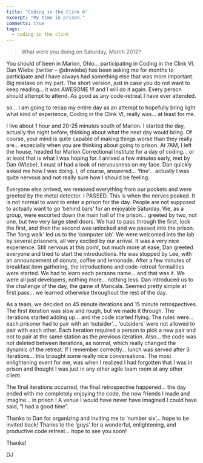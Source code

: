 ```yaml
---
title: "Coding in the Clink 6"
excerpt: "My time in prison."
comments: true
tags: 
  - coding in the clink
---
```


>What were you doing on Saturday, March 2012? 

You should of been in Marion, Ohio… participating in Coding in the Clink VI. Dan Wiebe (twitter – @dnwiebe) has been asking me for months to participate and I have always had something else that was more important. Big mistake on my part. The short version, just in case you do not want to keep reading… it was AWESOME !!! and I will do it again. Every person should attempt to attend. As good as any code-retreat I have ever attended.

so… I am going to recap my entire day as an attempt to hopefully bring light what kind of experience, Coding in the Clink VI, really was… at least for me.

I live about 1 hour and 20-25 minutes south of Marion.  I started the day, actually the night before, thinking about what the next day would bring.  Of course, your mind is quite capable of making things worse than they really are… especially when you are thinking about going to prison.  At 7AM, I left the house, headed for Marion Correctional Institute for a day of coding… or at least that is what I was hoping for.  I arrived a few minutes early, met by Dan (Wiebe).  I must of had a look of nervousness on my face.  Dan quickly asked me how I was doing.  I, of course, answered… ‘fine’… actually I was quite nervous and not really sure how I should be feeling.

Everyone else arrived, we removed everything from our pockets and were greeted by the metal detector.  I PASSED.  This is when the nerves peaked.  It is not normal to want to enter a prison for the day.  People are not supposed to actually want to go ‘behind bars’ for an enjoyable Saturday.  We, as a group, were escorted down the main hall of the prison… greeted by two, not one, but two very large steel doors.  We had to pass through the first, lock the first, and then the second was unlocked and we passed into the prison.  The ‘long walk’ led us to the ‘computer lab’.  We were welcomed into the lab by several prisoners, all very excited by our arrival.  It was a very nice experience.  Still nervous at this point, but much more at ease, Dan greeted everyone and tried to start the introductions.  He was stopped by Lee, with an announcement of donuts, coffee and lemonade.  After a few minutes of breakfast item gathering, the introductions and code-retreat formalities were started.  We had to learn each persons name… and that was it.  We were all just developers, nothing more… nothing less.  Dan introduced us to the challenge of the day, the game of Mancala.  Seemed pretty simple at first pass… we learned otherwise throughout the rest of the day.

As a team, we decided on 45 minute iterations and 15 minute retrospectives.  The first iteration was slow and rough, but we made it through.  The iterations started adding up… and the code started flying.  The rules were… each prisoner had to pair with an ‘outsider’… ‘outsiders’ were not allowed to pair with each other.  Each iteration required a person to pick a new pair and not to pair at the same station as the previous iteration.  Also… the code was not deleted between iterations, as normal, which really changed the dynamic of the retreat.  If I remember correctly… lunch was served after 3 iterations… this brought some really nice conversations.  The most enlightening event for me, was when I realized I had forgotten that I was in prison and thought I was just in any other agile team room at any other client.

The final iterations occurred, the final retrospective happened… the day ended with me completely enjoying the code, the new friends I made and imagine… in prison !  A venue I would have never have imagined I could have said,  ”I had a good time”.

Thanks to Dan for organizing and inviting me to ‘number six’… hope to be invited back!  Thanks to the ‘guys’ for a wonderful, enlightening, and productive code retreat… hope to see you soon!

Thanks!

DJ
